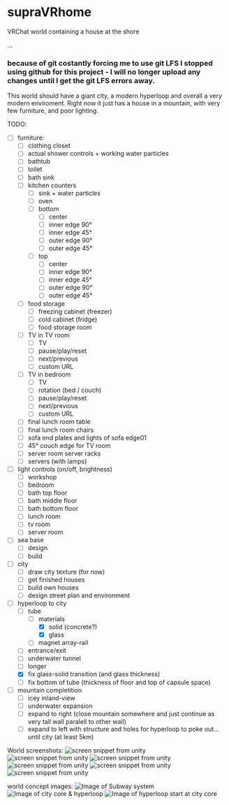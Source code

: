 # supraVRhome
VRChat world containing a house at the shore

...

### because of git costantly forcing me to use git LFS I stopped using github for this project - I will no longer upload any changes until I get the git LFS errors away.



This world should have a giant city, a modern hyperloop and overall a very modern enviroment.
Right now it just has a house in a mountain, with very few furniture, and poor lighting.

TODO:

* [ ] furniture:
    * [ ] clothing closet
    * [ ] actual shower controls + working water particles
    * [ ] bathtub
    * [ ] toilet
    * [ ] bath sink
    * [ ] kitchen counters
        * [ ] sink + water particles
        * [ ] oven
        * [ ] bottom
            * [ ] center
            * [ ] inner edge 90°
            * [ ] inner edge 45°
            * [ ] outer edge 90°
            * [ ] outer edge 45°
        * [ ] top
            * [ ] center
            * [ ] inner edge 90°
            * [ ] inner edge 45°
            * [ ] outer edge 90°
            * [ ] outer edge 45°
    * [ ] food storage
        * [ ] freezing cabinet (freezer)
        * [ ] cold cabinet (fridge)
        * [ ] food storage room
    * [ ] TV in TV room
        * [ ] TV
        * [ ] pause/play/reset
        * [ ] next/previous
        * [ ] custom URL
    * [ ] TV in bedroom
        * [ ] TV
        * [ ] rotation (bed / couch)
        * [ ] pause/play/reset
        * [ ] next/previous
        * [ ] custom URL
    * [ ] final lunch room table
    * [ ] final lunch room chairs
    * [ ] sofa end plates and lights of sofa edge01
    * [ ] 45° couch edge for TV room
    * [ ] server room server racks
    * [ ] servers (with lamps)
* [ ] light controls (on/off, brightness)
    * [ ] workshop
    * [ ] bedroom
    * [ ] bath top floor
    * [ ] bath middle floor
    * [ ] bath bottom floor
    * [ ] lunch room
    * [ ] tv room
    * [ ] server room
* [ ] sea base
    * [ ] design
    * [ ] build
* [ ] city
    * [ ] draw city texture (for now)
    * [ ] get finished houses
    * [ ] build own houses
    * [ ] design street plan and environment
* [ ] hyperloop to city
    * [ ] tube
        * [ ] materials
            * [x] solid (concrete?)
            * [x] glass
        * [ ] magnet array-rail
    * [ ] entrance/exit
    * [ ] underwater tunnel
    * [ ] longer
    * [x] fix glass-solid transition (and glass thickness)
    * [ ] fix bottom of tube (thickness of floor and top of capsule space)
* [ ] mountain completition
    * [ ] icey inland-view
    * [ ] underwater expansion
    * [ ] expand to right (close mountain somewhere and just continue as very tall wall paralell to other wall)
    * [ ] expand to left with structure and holes for hyperloop to poke out… until city (at least 5km)

World screenshots:
![screen snippet from unity](/github-resources/unity01.png)
![screen snippet from unity](/github-resources/unity02.png)
![screen snippet from unity](/github-resources/unity03.png)
![screen snippet from unity](/github-resources/unity04.png)
![screen snippet from unity](/github-resources/unity05.png)
![screen snippet from unity](/github-resources/unity06.png)

world concept images:
![Image of Subway system](/github-resources/supraVRhome-plans_trains01.png)
![Image of city core & hyperloop](/github-resources/supraVRhome-plans01.png)
![Image of hyperloop start at city core](/github-resources/supraVRhome-plans02.png)
